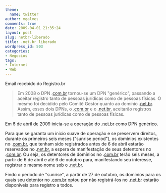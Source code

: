 ```yaml
---
theme:
  name: twitter
author: mgalves
comments: true
date: 2009-04-01 21:35:24
layout: post
slug: netbr-liberado
title: .net.br liberado
wordpress_id: 503
categories:
- Negocios
tags:
- Internet
- Web
---
```


Email recebido do Registro.br


> Em 2008 o DPN .[com.br](http://com.br/) tornou-se um DPN "genérico", passando a aceitar
registro tanto de pessoas jurídicas como de pessoas físicas. O mesmo
foi decidido pelo Comitê Gestor quanto ao domínio .[net.br](http://net.br/). Assim,
esses dois DPNs, o .[com.br](http://com.br/) e o .[net.br](http://net.br/), aceitarão registros tanto de
pessoas jurídicas como de pessoas físicas.

Em 6 de abril de 2009 inicia-se a operação do .[net.br](http://net.br/) como DPN
genérico.

Para que se garanta um início suave de operação e se preservem
direitos, durante os primeiros seis meses ("sunrise period"), os
domínios existentes no .[com.br](http://com.br/), que tenham sido registrados antes de 6
de abril estarão reservados no .[net.br](http://net.br/), a espera de manifestação de
seus detentores no .[com.br](http://com.br/). Ou seja, os detentores de domínios no
.[com.br](http://com.br/) terão seis meses, a partir de 6 de abril e até 6 de outubro
para, manifestando seu interesse, registrar o mesmo nome sob o
.[net.br](http://net.br/).

Findo o período de "sunrise", a partir de 27 de outubro, os domínios
para os quais seu detentor no .[com.br](http://com.br/) optou por não registrá-los no
.[net.br](http://net.br/) estarão disponíveis para registro a todos.
